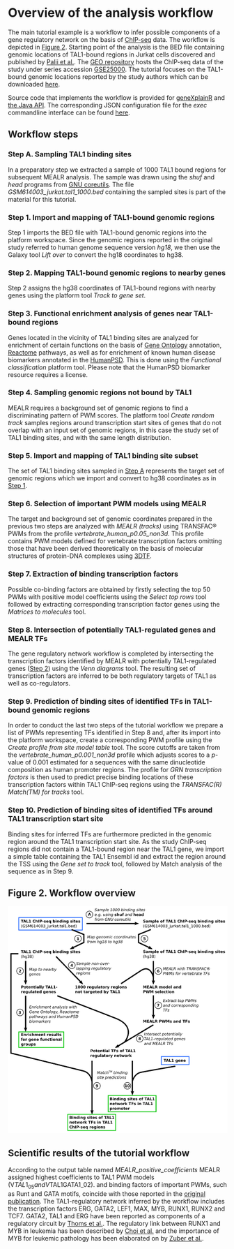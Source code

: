 # Overview of the analysis workflow

The main tutorial example is a workflow to infer possible components of
a gene regulatory network on the basis of [ChIP-seq](https://en.wikipedia.org/wiki/ChIP_sequencing) data.
The workflow is depicted in [Figure 2](#figure-2-workflow-overview).
Starting point of the analysis is the BED file containing genomic locations
of TAL1-bound regions in Jurkat cells discovered and published by [Palii et al.](https://doi.org/10.1038/emboj.2010.342).
The [GEO repository](https://www.ncbi.nlm.nih.gov/geo/) hosts the ChIP-seq data of the study under series accession 
[GSE25000](https://www.ncbi.nlm.nih.gov/geo/query/acc.cgi?acc=GSE25000).
The tutorial focuses on the TAL1-bound genomic locations reported by the study authors
which can be downloaded [here](https://www.ncbi.nlm.nih.gov/geo/download/?acc=GSM614003&format=file&file=GSM614003%5Fjurkat%2Etal1%2Ebed%2Egz).

Source code that implements the workflow is provided for [geneXplainR](chipseq_analysis_r.md) and
[the Java API](chipseq_analysis_java.md). The corresponding JSON configuration file
for the *exec* commandline interface can be found [here](chipseq_analysis_json.md).


## Workflow steps

### Step A. Sampling TAL1 binding sites

In a preparatory step we extracted a sample of 1000 TAL1 bound regions
for subsequent MEALR analysis. The sample was drawn using the *shuf* and
*head* programs from [GNU coreutils](https://www.gnu.org/software/coreutils/).
The file *GSM614003_jurkat.tal1_1000.bed* containing the sampled sites
is part of the material for this tutorial.

### Step 1. Import and mapping of TAL1-bound genomic regions

Step 1 imports the BED file with TAL1-bound genomic regions into the
platform workspace. Since the genomic regions reported in the original
study referred to human genome sequence version *hg18*, we then use
the Galaxy tool *Lift over* to convert the hg18 coordinates to hg38.

### Step 2. Mapping TAL1-bound genomic regions to nearby genes

Step 2 assigns the hg38 coordinates of TAL1-bound regions with nearby genes using
the platform tool *Track to gene set*.

### Step 3. Functional enrichment analysis of genes near TAL1-bound regions

Genes located in the vicinity of TAL1 binding sites are analyzed for
enrichment of certain functions on the basis of [Gene Ontology](http://geneontology.org)
annotation, [Reactome](https://reactome.org) pathways, as well as for
enrichment of known human disease biomarkers annotated in the [HumanPSD](https://genexplain.com/humanpsd/).
This is done using the *Functional classification* platform tool.
Please note that the HumanPSD biomarker resource requires a license.

### Step 4. Sampling genomic regions not bound by TAL1

MEALR requires a background set of genomic regions to find a discriminating
pattern of PWM scores. The platform tool *Create random track* samples
regions around transcription start sites of genes that do not overlap
with an input set of genomic regions, in this case the study set of
TAL1 binding sites, and with the same length distribution.

### Step 5. Import and mapping of TAL1 binding site subset

The set of TAL1 binding sites sampled in [Step A](#step-a-sampling-tal1-binding-sites) represents the target
set of genomic regions which we import and convert to hg38 coordinates as 
in [Step 1](#step-1-import-and-mapping-of-tal1-bound-genomic-regions).

### Step 6. Selection of important PWM models using MEALR

The target and background set of genomic coordinates prepared in the previous
two steps are analyzed with *MEALR (tracks)* using TRANSFAC&reg; PWMs from the 
profile *vertebrate_human_p0.05_non3d*.
This profile contains PWM models defined for vertebrate transcription factors
omitting those that have been derived theoretically on the basis of molecular
structures of protein-DNA complexes using [3DTF](https://doi.org/10.1093/nar/gks551).

### Step 7. Extraction of binding transcription factors

Possible co-binding factors are obtained by firstly selecting the top 50 PWMs
with positive model coefficients using the *Select top rows* tool followed
by extracting corresponding transcription factor genes using the
*Matrices to molecules* tool.

### Step 8. Intersection of potentially TAL1-regulated genes and MEALR TFs

The gene regulatory network workflow is completed by intersecting the
transcription factors identified by MEALR with potentially TAL1-regulated
genes ([Step 2](#step-2-mapping-tal1-bound-genomic-regions-to-nearby-genes)) using
the *Venn diagrams* tool. The resulting set of transcription factors are inferred to
be both regulatory targets of TAL1 as well as co-regulators.

### Step 9. Prediction of binding sites of identified TFs in TAL1-bound genomic regions

In order to conduct the last two steps of the tutorial workflow we prepare
a list of PWMs representing TFs identified in Step 8 and, after its import into
the platform workspace, create a corresponding PWM profile using the
*Create profile from site model table* tool. The score cutoffs are
taken from the *vertebrate_human_p0.001_non3d* profile which adjusts
scores to a *p*-value of 0.001 estimated for a sequences with the same dinucleotide
composition as human promoter regions.
The profile for *GRN transcription factors* is then used to predict precise
binding locations of these transcription factors within TAL1 ChIP-seq regions using the
*TRANSFAC(R) Match(TM) for tracks* tool.


### Step 10. Prediction of binding sites of identified TFs around TAL1 transcription start site

Binding sites for inferred TFs are furthermore predicted in the genomic region around the
TAL1 transcription start site. As the study ChIP-seq regions did not contain a
TAL1-bound region near the TAL1 gene, we import a simple table containing the TAL1
Ensembl id and extract the region around the TSS using the *Gene set to track* tool,
followed by Match analysis of the sequence as in Step 9.


## Figure 2. Workflow overview

![Workflow overview](figures/gxp_chipseq_analysis_workflow.png)


## Scientific results of the tutorial workflow

According to the output table named *MEALR_positive_coefficients* MEALR
assigned highest coefficients to TAL1 PWM models (V$TAL1_05 and V$TAL1GATA1_02).
and binding factors of important PWMs, such as Runt and GATA motifs, coincide 
with those reported in the [original publication](https://doi.org/10.1038/emboj.2010.342).
The TAL1-regulatory network inferred by the workflow includes the transcription 
factors ERG, GATA2, LEF1, MAX, MYB, RUNX1, RUNX2 and TCF7. GATA2, TAL1 and ERG have been
reported as components of a regulatory circuit by [Thoms et al.](https://doi.org/10.1182/blood.2020009707).
The regulatory link between RUNX1 and MYB in leukemia has been
described by [Choi et al.](https://doi.org/10.1182/blood-2017-03-775536) and
the importance of MYB for leukemic pathology has been elaborated on by [Zuber et al.](https://doi.org/10.1101/gad.17269211).
